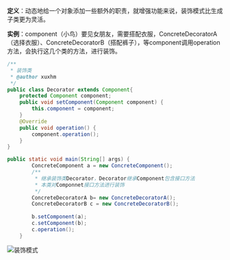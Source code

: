 **定义**：动态地给一个对象添加一些额外的职责，就增强功能来说，装饰模式比生成子类更为灵活。

**实例**：component（小鸟）要见女朋友，需要搭配衣服，ConcreteDecoratorA（选择衣服）、ConcreteDecoratorB（搭配裤子），等component调用operation方法，会执行这几个类的方法，进行装饰。

```java
/**
 * 装饰类
 * @author xuxhm
 */
public class Decorator extends Component{
	protected Component component;
	public void setComponent(Component component) {
		this.component = component;
	}
	@Override
	public void operation() {
		component.operation();
	}
}

public static void main(String[] args) {
		ConcreteComponent a = new ConcreteComponent();
		/**
		 * 继承装饰类Decorator，Decorator继承Component包含接口方法
		 * 本类对Componnet接口方法进行装饰
		 */
		ConcreteDecoratorA b= new ConcreteDecoratorA();
		ConcreteDecoratorB c = new ConcreteDecoratorB();
		
		b.setComponent(a);
		c.setComponent(b);
		c.operation();
	}
```

![装饰模式](https://github.com/xuxh0622/learn-designpattern/blob/master/image/ddecorator.png)